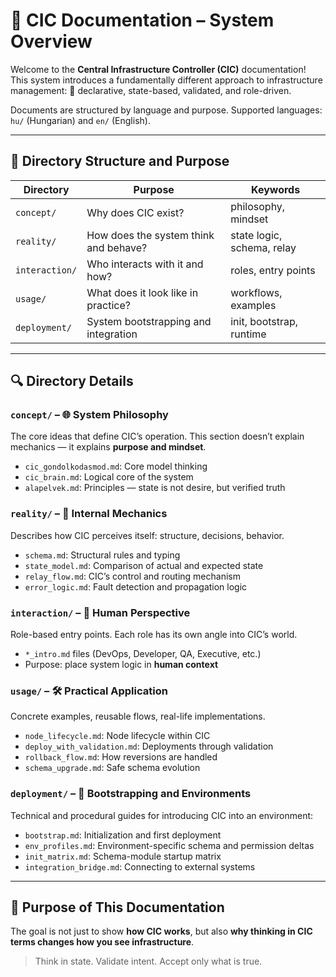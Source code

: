 # 🧠 CIC Documentation – System Overview

Welcome to the **Central Infrastructure Controller (CIC)** documentation!
This system introduces a fundamentally different approach to infrastructure management:
📌 declarative, state-based, validated, and role-driven.

Documents are structured by language and purpose. Supported languages: `hu/` (Hungarian) and `en/` (English).

---

## 📁 Directory Structure and Purpose

| Directory      | Purpose                               | Keywords                   |
| -------------- | ------------------------------------- | -------------------------- |
| `concept/`     | Why does CIC exist?                   | philosophy, mindset        |
| `reality/`     | How does the system think and behave? | state logic, schema, relay |
| `interaction/` | Who interacts with it and how?        | roles, entry points        |
| `usage/`       | What does it look like in practice?   | workflows, examples        |
| `deployment/`  | System bootstrapping and integration  | init, bootstrap, runtime   |

---

## 🔍 Directory Details

### `concept/` – 🌐 System Philosophy

The core ideas that define CIC’s operation.
This section doesn’t explain mechanics — it explains **purpose and mindset**.

* `cic_gondolkodasmod.md`: Core model thinking
* `cic_brain.md`: Logical core of the system
* `alapelvek.md`: Principles — state is not desire, but verified truth

### `reality/` – 🧬 Internal Mechanics

Describes how CIC perceives itself: structure, decisions, behavior.

* `schema.md`: Structural rules and typing
* `state_model.md`: Comparison of actual and expected state
* `relay_flow.md`: CIC’s control and routing mechanism
* `error_logic.md`: Fault detection and propagation logic

### `interaction/` – 🧍 Human Perspective

Role-based entry points. Each role has its own angle into CIC’s world.

* `*_intro.md` files (DevOps, Developer, QA, Executive, etc.)
* Purpose: place system logic in **human context**

### `usage/` – 🛠️ Practical Application

Concrete examples, reusable flows, real-life implementations.

* `node_lifecycle.md`: Node lifecycle within CIC
* `deploy_with_validation.md`: Deployments through validation
* `rollback_flow.md`: How reversions are handled
* `schema_upgrade.md`: Safe schema evolution

### `deployment/` – 🚀 Bootstrapping and Environments

Technical and procedural guides for introducing CIC into an environment:

* `bootstrap.md`: Initialization and first deployment
* `env_profiles.md`: Environment-specific schema and permission deltas
* `init_matrix.md`: Schema-module startup matrix
* `integration_bridge.md`: Connecting to external systems

---

## 🎯 Purpose of This Documentation

The goal is not just to show **how CIC works**,
but also **why thinking in CIC terms changes how you see infrastructure**.

> Think in state. Validate intent. Accept only what is true.